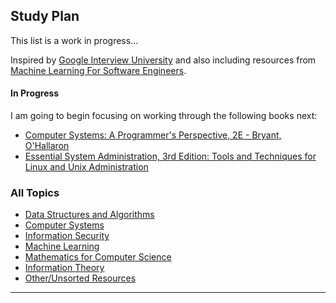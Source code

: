 ## Study Plan

This list is a work in progress...

Inspired by [Google Interview University](https://github.com/jwasham/google-interview-university) and also including resources from [Machine Learning For Software Engineers](https://github.com/ZuzooVn/machine-learning-for-software-engineers).

#### In Progress

I am going to begin focusing on working through the following books next:
* [Computer Systems: A Programmer's Perspective, 2E - Bryant, O'Hallaron](https://github.com/akbur/studyPlan/blob/master/book-tracking/computer-systems-programmers-perspective.md)
* [Essential System Administration, 3rd Edition: Tools and Techniques for Linux and Unix Administration](https://github.com/akbur/studyPlan/blob/master/book-tracking/essential-sysadmin.md)

### All Topics

- [Data Structures and Algorithms](data-structures--algorithms/outline.md)
- [Computer Systems](computer-systems/outline.md)
- [Information Security](information-security/outline.md)
- [Machine Learning](machine-learning/outline.md)
- [Mathematics for Computer Science](math-for-cs/outline.md)
- [Information Theory](information-theory/outline.md)
- [Other/Unsorted Resources](other-unsorted-resources.md)

____
